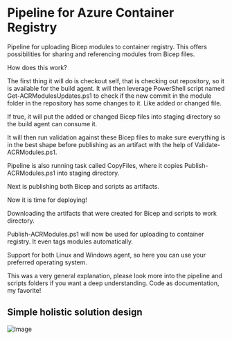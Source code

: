 
# Pipeline for Azure Container Registry

Pipeline for uploading Bicep modules to container registry. This offers possibilities for sharing and referencing modules from Bicep files. 

How does this work?

The first thing it will do is checkout self, that is checking out repository, so it is available for the build agent. It will then leverage PowerShell script named Get-ACRModulesUpdates.ps1 to check if the new commit in the module folder in the repository has some changes to it. Like added or changed file. 

If true, it will put the added or changed Bicep files into staging directory so the build agent can consume it. 

It will then run validation against these Bicep files to make sure everything is in the best shape before publishing as an artifact with the help of Validate-ACRModules.ps1.

Pipeline is also running task called CopyFiles, where it copies Publish-ACRModules.ps1 into staging directory. 

Next is publishing both Bicep and scripts as artifacts.

Now it is time for deploying!

Downloading the artifacts that were created for Bicep and scripts to work directory. 

Publish-ACRModules.ps1 will now be used for uploading to container registry. It even tags modules automatically.

Support for both Linux and Windows agent, so here you can use your preferred operating system.

This was a very general explanation, please look more into the pipeline and scripts folders if you want a deep understanding. Code as documentation, my favorite!










## Simple holistic solution design

![Image](https://gyazo.com/848d56de30528f2e413b8d1df9179122.png)

